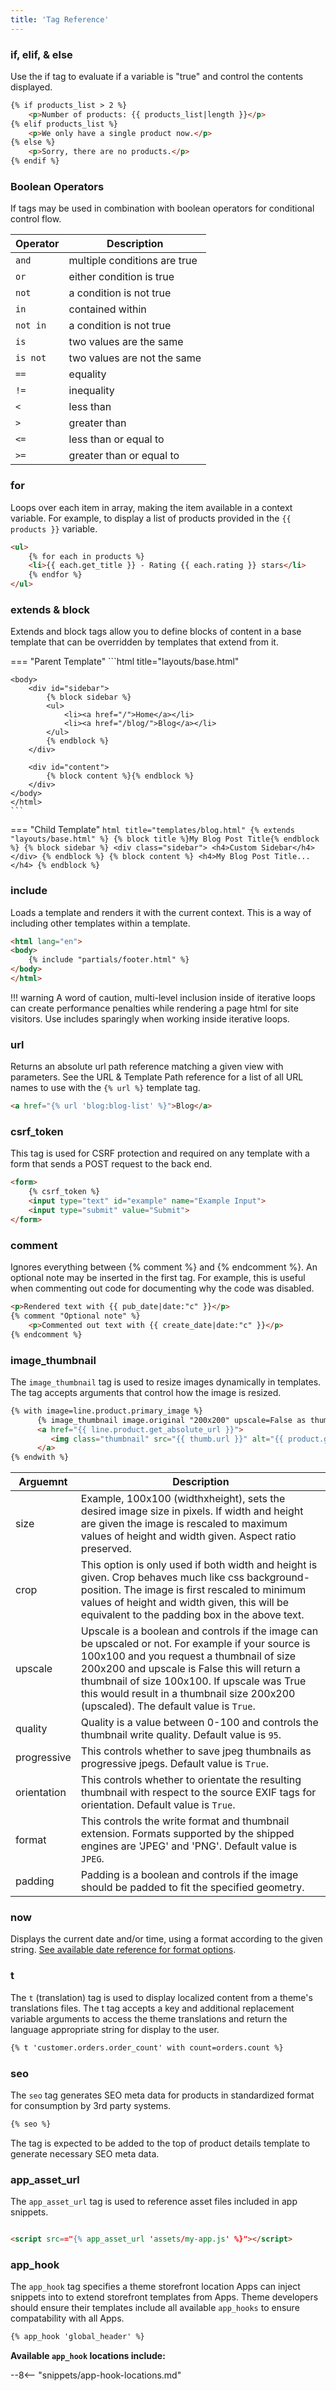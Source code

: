 ```yaml
---
title: 'Tag Reference'
---
```


### if, elif, & else
Use the if tag to evaluate if a variable is "true" and control the contents displayed.

```html
{% if products_list > 2 %}
    <p>Number of products: {{ products_list|length }}</p>
{% elif products_list %}
    <p>We only have a single product now.</p>
{% else %}
    <p>Sorry, there are no products.</p>
{% endif %}
```


### Boolean Operators
If tags may be used in combination with boolean operators for conditional control flow.

| Operator     | Description                          |
| ----------- | ------------------------------------ |
| `and`       | multiple conditions are true  |
| `or`        | either condition is true |
| `not`       | a condition is not true |
| `in`       | contained within |
| `not in`       | a condition is not true |
| `is`       | two values are the same|
| `is not`       | two values are not the same |
| `==`       | equality |
| `!=`       | inequality |
| `<`       | less than |
| `>`       | greater than |
| `<=`       | less than or equal to |
| `>=`       | greater than or equal to |


### for

Loops over each item in array, making the item available in a context variable. For example, to display a list of products provided in the `{{ products }}` variable.

```html
<ul>
    {% for each in products %}
    <li>{{ each.get_title }} - Rating {{ each.rating }} stars</li>
    {% endfor %}
</ul>
```

### extends & block

Extends and block tags allow you to define blocks of content in a base template that can be overridden by templates that extend from it.

=== "Parent Template"
    ```html title="layouts/base.html"
    <!DOCTYPE html>
    <html lang="en">
    <head>
        <link rel="stylesheet" href="{{ 'assets/style.css'|asset_url }}">
        <title>{% block title %}My amazing store{% endblock %}</title>
    </head>

    <body>
        <div id="sidebar">
            {% block sidebar %}
            <ul>
                <li><a href="/">Home</a></li>
                <li><a href="/blog/">Blog</a></li>
            </ul>
            {% endblock %}
        </div>

        <div id="content">
            {% block content %}{% endblock %}
        </div>
    </body>
    </html>
    ```
=== "Child Template"
    ```html title="templates/blog.html"
    {% extends "layouts/base.html" %}
    {% block title %}My Blog Post Title{% endblock %}
    {% block sidebar %}
        <div class="sidebar">
            <h4>Custom Sidebar</h4>
        </div>
    {% endblock %}
    {% block content %}
        <h4>My Blog Post Title...</h4>
    {% endblock %}
    ```


### include

Loads a template and renders it with the current context. This is a way of including other templates within a template.

```html
<html lang="en">
<body>
    {% include "partials/footer.html" %}
</body>
</html>
```

!!! warning
    A word of caution, multi-level inclusion inside of iterative loops can create performance penalties while rendering a page html for site visitors. Use includes sparingly when working inside iterative loops.

### url

Returns an absolute url path reference matching a given view with parameters. See the URL & Template Path reference for a list of all URL names to use with the `{% url %}` template tag.

```html
<a href="{% url 'blog:blog-list' %}">Blog</a>
```

### csrf_token

This tag is used for CSRF protection and required on any template with a form that sends a POST request to the back end.

```html
<form>
    {% csrf_token %}
    <input type="text" id="example" name="Example Input">
    <input type="submit" value="Submit">
</form>
```

### comment

Ignores everything between {% comment %} and {% endcomment %}. An optional note may be inserted in the first tag. For example, this is useful when commenting out code for documenting why the code was disabled.

```html
<p>Rendered text with {{ pub_date|date:"c" }}</p>
{% comment "Optional note" %}
    <p>Commented out text with {{ create_date|date:"c" }}</p>
{% endcomment %}
```

### image_thumbnail
The `image_thumbnail` tag is used to resize images dynamically in templates. The tag accepts arguments that control how the image is resized.


```html
{% with image=line.product.primary_image %}
      {% image_thumbnail image.original "200x200" upscale=False as thumb %}
      <a href="{{ line.product.get_absolute_url }}">
         <img class="thumbnail" src="{{ thumb.url }}" alt="{{ product.get_title }}">
      </a>
{% endwith %}

```

| Arguemnt | Description |
| --- | --- |
| size | Example, 100x100 (widthxheight), sets the desired image size in pixels. If width and height are given the image is rescaled to maximum values of height and width given. Aspect ratio preserved. |
| crop | This option is only used if both width and height is given. Crop behaves much like css background-position. The image is first rescaled to minimum values of height and width given, this will be equivalent to the padding box in the above text.  |
| upscale | Upscale is a boolean and controls if the image can be upscaled or not. For example if your source is 100x100 and you request a thumbnail of size 200x200 and upscale is False this will return a thumbnail of size 100x100. If upscale was True this would result in a thumbnail size 200x200 (upscaled). The default value is `True`. |
| quality | Quality is a value between 0-100 and controls the thumbnail write quality. Default value is `95`. |
| progressive |This controls whether to save jpeg thumbnails as progressive jpegs. Default value is `True`.|
| orientation |This controls whether to orientate the resulting thumbnail with respect to the source EXIF tags for orientation. Default value is `True`.|
|format|This controls the write format and thumbnail extension. Formats supported by the shipped engines are 'JPEG' and 'PNG'. Default value is `JPEG`.|
|padding|Padding is a boolean and controls if the image should be padded to fit the specified geometry.|

### now

Displays the current date and/or time, using a format according to the given string. [See available date reference for format options](https://docs.djangoproject.com/en/dev/ref/templates/builtins/#date).


### t

The `t` (translation) tag is used to display localized content from a theme's translations files. The t tag accepts a key and additional replacement variable arguments to access the theme translations and return the language appropriate string for display to the user.

```html
{% t 'customer.orders.order_count' with count=orders.count %}
```


### seo
The `seo` tag generates SEO meta data for products in standardized format for consumption by 3rd party systems.

```html
{% seo %}
```
The tag is expected to be added to the top of product details template to generate necessary SEO meta data.

### app_asset_url

The `app_asset_url` tag is used to reference asset files included in app snippets.

```html

<script src=="{% app_asset_url 'assets/my-app.js' %}"></script>

```

### app_hook

The `app_hook` tag specifies a theme storefront location Apps can inject snippets into to extend storefront templates from Apps. Theme developers should ensure their templates include all available `app_hooks` to ensure compatability with all Apps.

```html
{% app_hook 'global_header' %}
```

**Available `app_hook` locations include:**

--8<-- "snippets/app-hook-locations.md"
